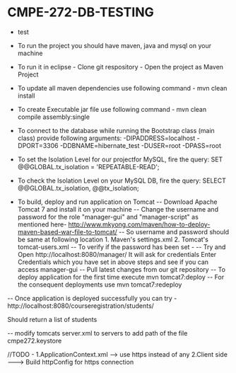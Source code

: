 # CMPE-272-DB-TESTING
 - test

- To run the project you should have maven, java and mysql on your machine
- To run it in eclipse
        - Clone git respository
        - Open the project as Maven Project
- To update all maven dependencies use following command
        -  mvn clean install
- To create Executable jar file use following command
        -  mvn clean compile assembly:single
- To connect to the database while running the Bootstrap class (main class) provide following arguments:
  -DIPADDRESS=localhost
  -DPORT=3306
  -DDBNAME=hibernate_test
  -DUSER=root
  -DPASS=root

- To set the Isolation Level for our projectfor MySQL, fire the query:
   SET @@GLOBAL.tx_isolation = 'REPEATABLE-READ';

- To check the Isolation Level on your MySQL DB, fire the query:
   SELECT @@GLOBAL.tx_isolation, @@tx_isolation;


- To build, deploy and run application on Tomcat
-- Download Apache Tomcat 7 and install it on your machine
-- Change the username and password for the role "manager-gui" and "manager-script" as mentioned here- http://www.mkyong.com/maven/how-to-deploy-maven-based-war-file-to-tomcat/
-- So username and password should be same at following location
        1. Maven's settings.xml
        2. Tomcat's tomcat-users.xml
-- To verify if the password has been set -
-- Try and Open http://localhost:8080/manager/
   It will ask for credentials
   Enter Credentials which you have set in above steps and see if you can access manager-gui
-- Pull latest changes from our git repository
-- To deploy application for the first time execute
    mvn tomcat7:deploy
-- For the consequent deployments use
    mvn tomcat7:redeploy

-- Once application is deployed successfully you can try -
   http://localhost:8080/courseregistration/students/

   Should return a list of students

-- modify tomcats server.xml to servers to add path of the file cmpe272.keystore

//TODO -
1.ApplicationContext.xml --> use https instead of any
2.Client side ---> Build httpConfig for https connection






